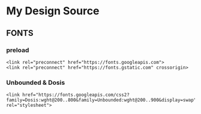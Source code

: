 # My Design Source

## FONTS

### preload
```
<link rel="preconnect" href="https://fonts.googleapis.com">
<link rel="preconnect" href="https://fonts.gstatic.com" crossorigin>
```

### Unbounded & Dosis 
```
<link href="https://fonts.googleapis.com/css2?family=Dosis:wght@200..800&family=Unbounded:wght@200..900&display=swap" rel="stylesheet">
```

